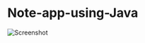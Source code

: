 # Note-app-using-Java

![Screenshot](https://www.mediafire.com/view/zof60w2puqimpie/2023-03-06_205350.png)
